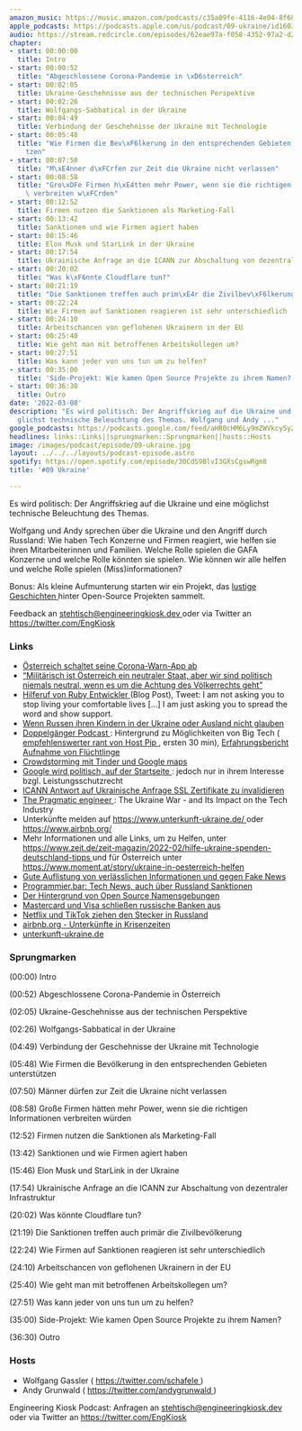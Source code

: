 ```yaml
---
amazon_music: https://music.amazon.com/podcasts/c35a09fe-4116-4e04-8f68-77d61b112e46/episodes/1bbd576c-feb1-4a4a-ad64-640691e19c47/engineering-kiosk-09-ukraine
apple_podcasts: https://podcasts.apple.com/us/podcast/09-ukraine/id1603082924?i=1000553287989
audio: https://stream.redcircle.com/episodes/62eae97a-f058-4352-97a2-d2bc5c48b688/stream.mp3
chapter:
- start: 00:00:00
  title: Intro
- start: 00:00:52
  title: "Abgeschlossene Corona-Pandemie in \xD6sterreich"
- start: 00:02:05
  title: Ukraine-Geschehnisse aus der technischen Perspektive
- start: 00:02:26
  title: Wolfgangs-Sabbatical in der Ukraine
- start: 00:04:49
  title: Verbindung der Geschehnisse der Ukraine mit Technologie
- start: 00:05:48
  title: "Wie Firmen die Bev\xF6lkerung in den entsprechenden Gebieten unterst\xFC\
    tzen"
- start: 00:07:50
  title: "M\xE4nner d\xFCrfen zur Zeit die Ukraine nicht verlassen"
- start: 00:08:58
  title: "Gro\xDFe Firmen h\xE4tten mehr Power, wenn sie die richtigen Informationen\
    \ verbreiten w\xFCrden"
- start: 00:12:52
  title: Firmen nutzen die Sanktionen als Marketing-Fall
- start: 00:13:42
  title: Sanktionen und wie Firmen agiert haben
- start: 00:15:46
  title: Elon Musk und StarLink in der Ukraine
- start: 00:17:54
  title: Ukrainische Anfrage an die ICANN zur Abschaltung von dezentraler Infrastruktur
- start: 00:20:02
  title: "Was k\xF6nnte Cloudflare tun?"
- start: 00:21:19
  title: "Die Sanktionen treffen auch prim\xE4r die Zivilbev\xF6lkerung"
- start: 00:22:24
  title: Wie Firmen auf Sanktionen reagieren ist sehr unterschiedlich
- start: 00:24:10
  title: Arbeitschancen von geflohenen Ukrainern in der EU
- start: 00:25:40
  title: Wie geht man mit betroffenen Arbeitskollegen um?
- start: 00:27:51
  title: Was kann jeder von uns tun um zu helfen?
- start: 00:35:00
  title: 'Side-Projekt: Wie kamen Open Source Projekte zu ihrem Namen?'
- start: 00:36:30
  title: Outro
date: '2022-03-08'
description: "Es wird politisch: Der Angriffskrieg auf die Ukraine und eine m\xF6\
  glichst technische Beleuchtung des Themas. Wolfgang und Andy ..."
google_podcasts: https://podcasts.google.com/feed/aHR0cHM6Ly9mZWVkcy5yZWRjaXJjbGUuY29tLzBlY2ZkZmQ3LWZkYTEtNGMzZC05NTE1LTQ3NjcyN2Y5ZGY1ZQ/episode/Y2QyNDRiYjEtODdmNy00MjI2LTg1MmQtY2I2ZWNkNjQ4YjRj?sa=X&ved=0CAUQkfYCahcKEwi4xMSxj4L4AhUAAAAAHQAAAAAQNQ
headlines: links::Links||sprungmarken::Sprungmarken||hosts::Hosts
image: /images/podcast/episode/09-ukraine.jpg
layout: ../../../layouts/podcast-episode.astro
spotify: https://open.spotify.com/episode/30CdS9BlvI3GXsCgswRgm8
title: '#09 Ukraine'

---
```


<p class="mb-6 text-base md:text-lg text-coolGray-500">
   Es wird politisch: Der Angriffskrieg auf die Ukraine und eine möglichst technische Beleuchtung des Themas.
  </p>
  <p class="mb-6 text-base md:text-lg text-coolGray-500">
   Wolfgang und Andy sprechen über die Ukraine und den Angriff durch Russland: Wie haben Tech Konzerne und Firmen reagiert, wie helfen sie ihren Mitarbeiterinnen und Familien. Welche Rolle spielen die GAFA Konzerne und welche Rolle könnten sie spielen. Wie können wir alle helfen und welche Rolle spielen (Miss)informationen?
  </p>
  <p class="mb-6 text-base md:text-lg text-coolGray-500">
   Bonus: Als kleine Aufmunterung starten wir ein Projekt, das
   <a class="underline hover:no-underline" href="https://github.com/EngineeringKiosk/OSS-Names" rel="nofollow">
    lustige Geschichten
   </a>
   hinter Open-Source Projekten sammelt.
  </p>
  <p class="mb-6 text-base md:text-lg text-coolGray-500">
   Feedback an
   <a class="underline hover:no-underline" href="mailto:stehtisch@engineeringkiosk.dev" rel="nofollow">
    stehtisch@engineeringkiosk.dev
   </a>
   oder via Twitter an
   <a class="underline hover:no-underline" href="https://twitter.com/EngKiosk" rel="nofollow">
    https://twitter.com/EngKiosk
   </a>
  </p>
  <h3 class="mb-4 text-2xl md:text-3xl font-semibold text-coolGray-800" id="links">
   Links
  </h3>
  <ul class="list-disc px-5 mb-6 md:px-5 text-base md:text-lg text-coolGray-500">
   <li class="mb-3">
    <a class="underline hover:no-underline" href="https://www.derstandard.de/story/2000133483085/das-ende-der-stopp-corona-app-ist-da" rel="nofollow">
     Österreich schaltet seine Corona-Warn-App ab
    </a>
   </li>
   <li class="mb-3">
    <a class="underline hover:no-underline" href="https://orf.at/stories/3251387/" rel="nofollow">
     “Militärisch ist Österreich ein neutraler Staat, aber wir sind politisch niemals neutral, wenn es um die Achtung des Völkerrechts geht”
    </a>
   </li>
   <li class="mb-3">
    <a class="underline hover:no-underline" href="https://zverok.space/blog/2022-03-03-WAR.html" rel="nofollow">
     Hilferuf von Ruby Entwickler
    </a>
    (Blog Post), Tweet: I am not asking you to stop living your comfortable lives [...] I am just asking you to spread the word and show support.
   </li>
   <li class="mb-3">
    <a class="underline hover:no-underline" href="https://www.bbc.com/news/world-europe-60600487" rel="nofollow">
     Wenn Russen ihren Kindern in der Ukraine oder Ausland nicht glauben
    </a>
   </li>
   <li class="mb-3">
    <a class="underline hover:no-underline" href="https://www.doppelgaenger.io/123-big-tech-krisen-pr-%f0%9f%92%a4-ziprecruiter-zoom-zalando-hellofresh-salesforce-sea-ltd/" rel="nofollow">
     Doppelgänger Podcast
    </a>
    : Hintergrund zu Möglichkeiten von Big Tech (
    <a class="underline hover:no-underline" href="https://www.doppelgaenger.io/123-big-tech-krisen-pr-%f0%9f%92%a4-ziprecruiter-zoom-zalando-hellofresh-salesforce-sea-ltd/" rel="nofollow">
     empfehlenswerter rant von Host Pip
    </a>
    , ersten 30 min),
    <a class="underline hover:no-underline" href="https://www.doppelgaenger.io/124-%f0%9f%87%ba%f0%9f%87%a6-magic-number-earnings-von-%e2%9d%84%ef%b8%8f-snowflake-%f0%9f%8e%88-plug-power-%f0%9f%a7%9e%e2%99%80%ef%b8%8f-wish-%f0%9f%9a%9b-samsara/" rel="nofollow">
     Erfahrungsbericht Aufnahme von Flüchtlinge
    </a>
   </li>
   <li class="mb-3">
    <a class="underline hover:no-underline" href="https://www.forbes.com/sites/emmawoollacott/2022/03/02/how-restaurant-reviews-and-tinder-profiles-are-countering-russian-misinformation/" rel="nofollow">
     Crowdstorming mit Tinder und Google maps
    </a>
   </li>
   <li class="mb-3">
    <a class="underline hover:no-underline" href="https://netzpolitik.org/2012/google-startet-kampagne-gegen-das-leistungsschutzrecht/" rel="nofollow">
     Google wird politisch, auf der Startseite
    </a>
    : jedoch nur in ihrem Interesse bzgl. Leistungsschutzrecht
   </li>
   <li class="mb-3">
    <a class="underline hover:no-underline" href="https://www.icann.org/en/system/files/correspondence/marby-to-fedorov-02mar22-en.pdf" rel="nofollow">
     ICANN Antwort auf Ukrainische Anfrage SSL Zertifikate zu invalidieren
    </a>
   </li>
   <li class="mb-3">
    <a class="underline hover:no-underline" href="https://blog.pragmaticengineer.com/the-ukraine-crisis-impact-on-tech/" rel="nofollow">
     The Pragmatic engineer
    </a>
    : The Ukraine War - and Its Impact on the Tech Industry
   </li>
   <li class="mb-3">
    Unterkünfte melden auf
    <a class="underline hover:no-underline" href="https://www.unterkunft-ukraine.de/" rel="nofollow">
     https://www.unterkunft-ukraine.de/
    </a>
    oder
    <a class="underline hover:no-underline" href="https://www.airbnb.org/" rel="nofollow">
     https://www.airbnb.org/
    </a>
   </li>
   <li class="mb-3">
    Mehr Informationen und alle Links, um zu Helfen, unter
    <a class="underline hover:no-underline" href="https://www.zeit.de/zeit-magazin/2022-02/hilfe-ukraine-spenden-deutschland-tipps#gefluechtete-aufnehmen" rel="nofollow">
     https://www.zeit.de/zeit-magazin/2022-02/hilfe-ukraine-spenden-deutschland-tipps
    </a>
    und für Österreich unter
    <a class="underline hover:no-underline" href="https://www.moment.at/story/ukraine-in-oesterreich-helfen" rel="nofollow">
     https://www.moment.at/story/ukraine-in-oesterreich-helfen
    </a>
   </li>
   <li class="mb-3">
    <a class="underline hover:no-underline" href="https://twitter.com/brodnig/status/14%20by99277444372746240" rel="nofollow">
     Gute Auflistung von verlässlichen Informationen und gegen Fake News
    </a>
   </li>
   <li class="mb-3">
    <a class="underline hover:no-underline" href="https://www.programmier.bar/podcast/news-09-22-tech-sanktionen-gegen-russland-github-advisory-database-google-privacy-sandbox-muzero-google-for-games-developer-summit" rel="nofollow">
     Programmier.bar: Tech News, auch über Russland Sanktionen
    </a>
   </li>
   <li class="mb-3">
    <a class="underline hover:no-underline" href="https://github.com/EngineeringKiosk/OSS-Names" rel="nofollow">
     Der Hintergrund von Open Source Namensgebungen
    </a>
   </li>
   <li class="mb-3">
    <a class="underline hover:no-underline" href="https://www.tagesschau.de/wirtschaft/finanzen/mastercard-visa-russland-101.html" rel="nofollow">
     Mastercard und Visa schließen russische Banken aus
    </a>
   </li>
   <li class="mb-3">
    <a class="underline hover:no-underline" href="https://t3n.de/news/russland-netflix-tiktok-aus-schluss-ende-1457062/" rel="nofollow">
     Netflix und TikTok ziehen den Stecker in Russland
    </a>
   </li>
   <li class="mb-3">
    <a class="underline hover:no-underline" href="https://de.airbnb.org/" rel="nofollow">
     airbnb.org - Unterkünfte in Krisenzeiten
    </a>
   </li>
   <li class="mb-3">
    <a class="underline hover:no-underline" href="https://www.unterkunft-ukraine.de/" rel="nofollow">
     unterkunft-ukraine.de
    </a>
   </li>
  </ul>
  <h3 class="mb-4 text-2xl md:text-3xl font-semibold text-coolGray-800" id="sprungmarken">
   Sprungmarken
  </h3>
  <p class="mb-6 text-base md:text-lg text-coolGray-500">
   (00:00) Intro
  </p>
  <p class="mb-6 text-base md:text-lg text-coolGray-500">
   (00:52) Abgeschlossene Corona-Pandemie in Österreich
  </p>
  <p class="mb-6 text-base md:text-lg text-coolGray-500">
   (02:05) Ukraine-Geschehnisse aus der technischen Perspektive
  </p>
  <p class="mb-6 text-base md:text-lg text-coolGray-500">
   (02:26) Wolfgangs-Sabbatical in der Ukraine
  </p>
  <p class="mb-6 text-base md:text-lg text-coolGray-500">
   (04:49) Verbindung der Geschehnisse der Ukraine mit Technologie
  </p>
  <p class="mb-6 text-base md:text-lg text-coolGray-500">
   (05:48) Wie Firmen die Bevölkerung in den entsprechenden Gebieten unterstützen
  </p>
  <p class="mb-6 text-base md:text-lg text-coolGray-500">
   (07:50) Männer dürfen zur Zeit die Ukraine nicht verlassen
  </p>
  <p class="mb-6 text-base md:text-lg text-coolGray-500">
   (08:58) Große Firmen hätten mehr Power, wenn sie die richtigen Informationen verbreiten würden
  </p>
  <p class="mb-6 text-base md:text-lg text-coolGray-500">
   (12:52) Firmen nutzen die Sanktionen als Marketing-Fall
  </p>
  <p class="mb-6 text-base md:text-lg text-coolGray-500">
   (13:42) Sanktionen und wie Firmen agiert haben
  </p>
  <p class="mb-6 text-base md:text-lg text-coolGray-500">
   (15:46) Elon Musk und StarLink in der Ukraine
  </p>
  <p class="mb-6 text-base md:text-lg text-coolGray-500">
   (17:54) Ukrainische Anfrage an die ICANN zur Abschaltung von dezentraler Infrastruktur
  </p>
  <p class="mb-6 text-base md:text-lg text-coolGray-500">
   (20:02) Was könnte Cloudflare tun?
  </p>
  <p class="mb-6 text-base md:text-lg text-coolGray-500">
   (21:19) Die Sanktionen treffen auch primär die Zivilbevölkerung
  </p>
  <p class="mb-6 text-base md:text-lg text-coolGray-500">
   (22:24) Wie Firmen auf Sanktionen reagieren ist sehr unterschiedlich
  </p>
  <p class="mb-6 text-base md:text-lg text-coolGray-500">
   (24:10) Arbeitschancen von geflohenen Ukrainern in der EU
  </p>
  <p class="mb-6 text-base md:text-lg text-coolGray-500">
   (25:40) Wie geht man mit betroffenen Arbeitskollegen um?
  </p>
  <p class="mb-6 text-base md:text-lg text-coolGray-500">
   (27:51) Was kann jeder von uns tun um zu helfen?
  </p>
  <p class="mb-6 text-base md:text-lg text-coolGray-500">
   (35:00) Side-Projekt: Wie kamen Open Source Projekte zu ihrem Namen?
  </p>
  <p class="mb-6 text-base md:text-lg text-coolGray-500">
   (36:30) Outro
  </p>
  <h3 class="mb-4 text-2xl md:text-3xl font-semibold text-coolGray-800" id="hosts">
   Hosts
  </h3>
  <ul class="list-disc px-5 mb-6 md:px-5 text-base md:text-lg text-coolGray-500">
   <li class="mb-3">
    Wolfgang Gassler (
    <a class="underline hover:no-underline" href="https://twitter.com/schafele" rel="nofollow">
     https://twitter.com/schafele
    </a>
    )
   </li>
   <li class="mb-3">
    Andy Grunwald (
    <a class="underline hover:no-underline" href="https://twitter.com/andygrunwald" rel="nofollow">
     https://twitter.com/andygrunwald
    </a>
    )
   </li>
  </ul>
  <p class="mb-6 text-base md:text-lg text-coolGray-500">
   Engineering Kiosk Podcast: Anfragen an
   <a class="underline hover:no-underline" href="http://stehtisch@engineeringkiosk.dev" rel="nofollow">
    stehtisch@engineeringkiosk.dev
   </a>
   oder via Twitter an
   <a class="underline hover:no-underline" href="https://twitter.com/EngKiosk" rel="nofollow">
    https://twitter.com/EngKiosk
   </a>
  </p>